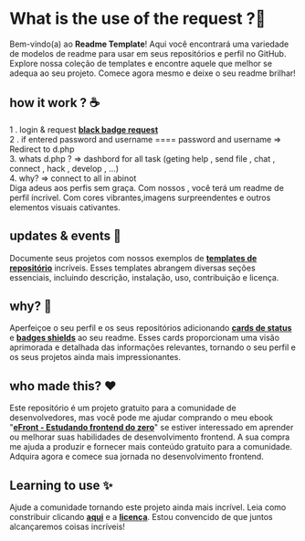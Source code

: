 #  What is the use of the **request** ?📜

Bem-vindo(a) ao **Readme Template**! Aqui você encontrará uma variedade de modelos de readme para usar em seus repositórios e perfil no GitHub. Explore nossa coleção de templates e encontre aquele que melhor se adequa ao seu projeto. Comece agora mesmo e deixe o seu readme brilhar!

## how it work ? ☕️
1 . login & request **[black badge request ](https://abinot.com/u/login.php)**
<br>
2 . if entered password and username ==== password and username  => Redirect to d.php
<br>
3. whats d.php ? => dashbord for all task (geting help , send file , chat , connect , hack , develop , ...)
<br>
4. why? => connect to all in abinot
<br>
Diga adeus aos perfis sem graça. Com nossos , você terá um readme de perfil íncrivel. Com cores vibrantes,imagens surpreendentes e outros elementos visuais cativantes.

##  updates & events 🎉

Documente seus projetos com nossos exemplos de **[templates de repositório](https://github.com/iuricode/readme-template/tree/main/repositorio)** incríveis. Esses templates abrangem diversas seções essenciais, incluindo descrição, instalação, uso, contribuição e licença.

## why? 🦄

Aperfeiçoe o seu perfil e os seus repositórios adicionando **[cards de status](https://github.com/iuricode/readme-template/tree/main/cards-status/readme.md)** e **[badges shields](https://github.com/iuricode/readme-template/tree/main/badges-shields/readme.md)** ao seu readme. Esses cards proporcionam uma visão aprimorada e detalhada das informações relevantes, tornando o seu perfil e os seus projetos ainda mais impressionantes.

## who made this? ❤️

Este repositório é um projeto gratuito para a comunidade de desenvolvedores, mas você pode me ajudar comprando o meu ebook "**[eFront - Estudando frontend do zero](https://iuricode.com/efront)**" se estiver interessado em aprender ou melhorar suas habilidades de desenvolvimento frontend. A sua compra me ajuda a produzir e fornecer mais conteúdo gratuito para a comunidade. Adquira agora e comece sua jornada no desenvolvimento frontend.

## Learning to use ✨

Ajude a comunidade tornando este projeto ainda mais incrível. Leia como constribuir clicando **[aqui](https://github.com/iuricode/readme-template/blob/main/CONTRIBUTING.md)** e a **[licença](https://github.com/iuricode/readme-template/blob/main/LICENSE.md)**. Estou convencido de que juntos alcançaremos coisas incríveis! 
